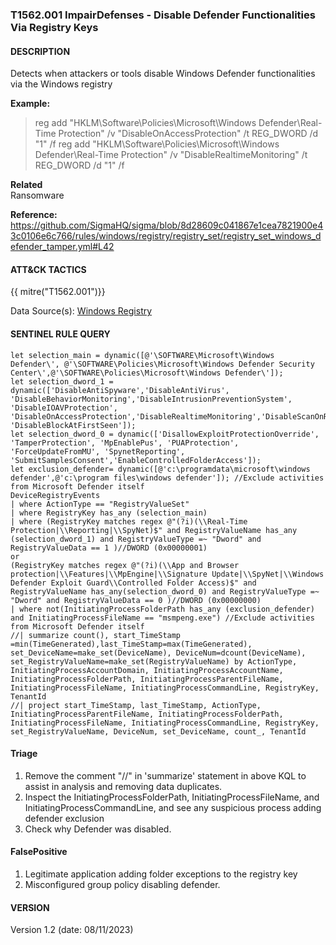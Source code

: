 ### T1562.001 ImpairDefenses - Disable Defender Functionalities Via Registry Keys   
  

####  DESCRIPTION  
Detects when attackers or tools disable Windows Defender functionalities via the Windows registry


**Example:**  

> reg add "HKLM\Software\Policies\Microsoft\Windows Defender\Real-Time Protection" /v "DisableOnAccessProtection" /t REG_DWORD /d "1" /f
> reg add "HKLM\Software\Policies\Microsoft\Windows Defender\Real-Time Protection" /v "DisableRealtimeMonitoring" /t REG_DWORD /d "1" /f    


**Related**  
Ransomware        


**Reference:**      
https://github.com/SigmaHQ/sigma/blob/8d28609c041867e1cea7821900e43c0106e6c766/rules/windows/registry/registry_set/registry_set_windows_defender_tamper.yml#L42    


####  ATT&CK TACTICS    
{{ mitre("T1562.001")}}  

Data Source(s): [Windows Registry](https://attack.mitre.org/datasources/DS0024)  


#### SENTINEL RULE QUERY   

~~~
let selection_main = dynamic([@'\SOFTWARE\Microsoft\Windows Defender\', @'\SOFTWARE\Policies\Microsoft\Windows Defender Security Center\',@'\SOFTWARE\Policies\Microsoft\Windows Defender\']); 
let selection_dword_1 = dynamic(['DisableAntiSpyware','DisableAntiVirus', 'DisableBehaviorMonitoring','DisableIntrusionPreventionSystem', 'DisableIOAVProtection', 'DisableOnAccessProtection','DisableRealtimeMonitoring','DisableScanOnRealtimeEnable','DisableScriptScanning','DisableEnhancedNotifications',  'DisableBlockAtFirstSeen']); 
let selection_dword_0 = dynamic(['DisallowExploitProtectionOverride', 'TamperProtection', 'MpEnablePus', 'PUAProtection', 'ForceUpdateFromMU', 'SpynetReporting', 'SubmitSamplesConsent','EnableControlledFolderAccess']); 
let exclusion_defender= dynamic([@'c:\programdata\microsoft\windows defender',@'c:\program files\windows defender']); //Exclude activities from Microsoft Defender itself
DeviceRegistryEvents
| where ActionType == "RegistryValueSet"
| where RegistryKey has_any (selection_main)
| where (RegistryKey matches regex @"(?i)(\\Real-Time Protection|\\Reporting|\\SpyNet)$" and RegistryValueName has_any (selection_dword_1) and RegistryValueType =~ "Dword" and RegistryValueData == 1 )//DWORD (0x00000001) 
or 
(RegistryKey matches regex @"(?i)(\\App and Browser protection|\\Features|\\MpEngine|\\Signature Update|\\SpyNet|\\Windows Defender Exploit Guard\\Controlled Folder Access)$" and RegistryValueName has_any(selection_dword_0) and RegistryValueType =~ "Dword" and RegistryValueData == 0 )//DWORD (0x00000000) 
| where not(InitiatingProcessFolderPath has_any (exclusion_defender) and InitiatingProcessFileName == "msmpeng.exe") //Exclude activities from Microsoft Defender itself
//| summarize count(), start_TimeStamp =min(TimeGenerated),last_TimeStamp=max(TimeGenerated), set_DeviceName=make_set(DeviceName), DeviceNum=dcount(DeviceName), set_RegistryValueName=make_set(RegistryValueName) by ActionType, InitiatingProcessAccountDomain, InitiatingProcessAccountName, InitiatingProcessFolderPath, InitiatingProcessParentFileName, InitiatingProcessFileName, InitiatingProcessCommandLine, RegistryKey, TenantId
//| project start_TimeStamp, last_TimeStamp, ActionType, InitiatingProcessParentFileName, InitiatingProcessFolderPath, InitiatingProcessFileName, InitiatingProcessCommandLine, RegistryKey, set_RegistryValueName, DeviceNum, set_DeviceName, count_, TenantId
~~~


#### Triage 
1. Remove the comment "//" in 'summarize' statement in above KQL to assist in analysis and removing data duplicates.
2. Inspect the InitiatingProcessFolderPath, InitiatingProcessFileName, and InitiatingProcessCommandLine, and see any suspicious process adding defender exclusion 
3. Check why Defender was disabled.

#### FalsePositive 
1. Legitimate application adding folder exceptions to the registry key
2. Misconfigured group policy disabling defender.


#### VERSION  
Version 1.2 (date: 08/11/2023)  